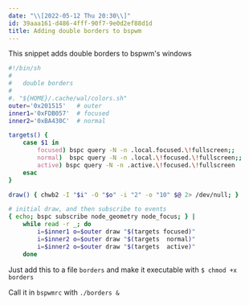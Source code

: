 ```yaml
---
date: "\\[2022-05-12 Thu 20:30\\]"
id: 39aaa161-d486-4fff-90f7-9e0d2ef88d1d
title: Adding double borders to bspwm
---
```


This snippet adds double borders to bspwm's windows

``` bash
#!/bin/sh
#
#   double borders
#
#. "${HOME}/.cache/wal/colors.sh"
outer='0x201515'   # outer
inner1='0xFDB057'  # focused
inner2='0xBA430C'  # normal

targets() {
    case $1 in
        focused) bspc query -N -n .local.focused.\!fullscreen;;
        normal)  bspc query -N -n .local.\!focused.\!fullscreen;;
        active) bspc query -N -n .active.\!focused.\!fullscreen
    esac
}

draw() { chwb2 -I "$i" -O "$o" -i "2" -o "10" $@ 2> /dev/null; }

# initial draw, and then subscribe to events
{ echo; bspc subscribe node_geometry node_focus; } |
    while read -r _; do
        i=$inner1 o=$outer draw "$(targets focused)"
        i=$inner2 o=$outer draw "$(targets  normal)"
        i=$inner2 o=$outer draw "$(targets  active)"
    done
```

Just add this to a file `borders` and make it executable with `$ chmod +x borders`

Call it in `bspwmrc` with `./borders &`
